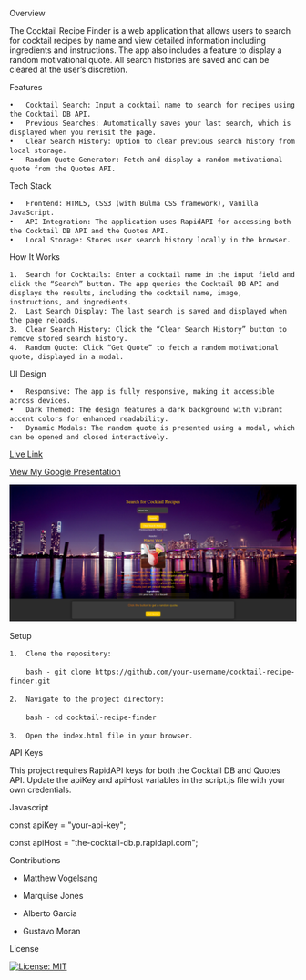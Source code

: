 Overview

The Cocktail Recipe Finder is a web application that allows users to search for cocktail recipes by name and view detailed information including ingredients and instructions. The app also includes a feature to display a random motivational quote. All search histories are saved and can be cleared at the user’s discretion.

Features

    •   Cocktail Search: Input a cocktail name to search for recipes using the Cocktail DB API.
    •   Previous Searches: Automatically saves your last search, which is displayed when you revisit the page.
    •   Clear Search History: Option to clear previous search history from local storage.
    •   Random Quote Generator: Fetch and display a random motivational quote from the Quotes API.

Tech Stack

    •   Frontend: HTML5, CSS3 (with Bulma CSS framework), Vanilla JavaScript.
    •   API Integration: The application uses RapidAPI for accessing both the Cocktail DB API and the Quotes API.
    •   Local Storage: Stores user search history locally in the browser.

How It Works

    1.  Search for Cocktails: Enter a cocktail name in the input field and click the “Search” button. The app queries the Cocktail DB API and displays the results, including the cocktail name, image, instructions, and ingredients.
    2.  Last Search Display: The last search is saved and displayed when the page reloads.
    3.  Clear Search History: Click the “Clear Search History” button to remove stored search history.
    4.  Random Quote: Click “Get Quote” to fetch a random motivational quote, displayed in a modal.

UI Design

    •   Responsive: The app is fully responsive, making it accessible across devices.
    •   Dark Themed: The design features a dark background with vibrant accent colors for enhanced readability.
    •   Dynamic Modals: The random quote is presented using a modal, which can be opened and closed interactively.


[Live Link](URL)


[View My Google Presentation](https://docs.google.com/presentation/d/1sTyrkE_6QffkncVbYSM8liIkbHmWDloOPasnWTiz-Us/edit?usp=sharing)
    
    
    
![Alt text](./mainpage.png)


Setup

    1.  Clone the repository: 
    
        bash - git clone https://github.com/your-username/cocktail-recipe-finder.git

    2.  Navigate to the project directory: 

        bash - cd cocktail-recipe-finder

    3.  Open the index.html file in your browser.

API Keys

This project requires RapidAPI keys for both the Cocktail DB and Quotes API. Update the apiKey and apiHost variables in the script.js file with your own credentials.

Javascript 

const apiKey = "your-api-key";

const apiHost = "the-cocktail-db.p.rapidapi.com";


Contributions

- Matthew Vogelsang

- Marquise Jones

- Alberto Garcia

- Gustavo Moran

License

[![License: MIT](https://img.shields.io/badge/License-MIT-yellow.svg)](https://opensource.org/licenses/MIT)

